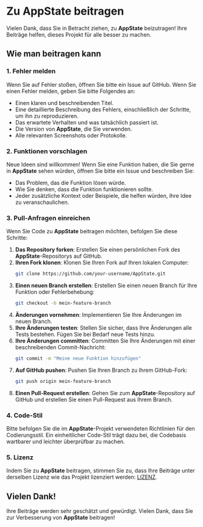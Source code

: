 # Zu AppState beitragen

Vielen Dank, dass Sie in Betracht ziehen, zu **AppState** beizutragen! Ihre Beiträge helfen, dieses Projekt für alle besser zu machen.

## Wie man beitragen kann

### 1. Fehler melden

Wenn Sie auf Fehler stoßen, öffnen Sie bitte ein Issue auf GitHub. Wenn Sie einen Fehler melden, geben Sie bitte Folgendes an:

- Einen klaren und beschreibenden Titel.
- Eine detaillierte Beschreibung des Fehlers, einschließlich der Schritte, um ihn zu reproduzieren.
- Das erwartete Verhalten und was tatsächlich passiert ist.
- Die Version von **AppState**, die Sie verwenden.
- Alle relevanten Screenshots oder Protokolle.

### 2. Funktionen vorschlagen

Neue Ideen sind willkommen! Wenn Sie eine Funktion haben, die Sie gerne in **AppState** sehen würden, öffnen Sie bitte ein Issue und beschreiben Sie:

- Das Problem, das die Funktion lösen würde.
- Wie Sie denken, dass die Funktion funktionieren sollte.
- Jeder zusätzliche Kontext oder Beispiele, die helfen würden, Ihre Idee zu veranschaulichen.

### 3. Pull-Anfragen einreichen

Wenn Sie Code zu **AppState** beitragen möchten, befolgen Sie diese Schritte:

1. **Das Repository forken**: Erstellen Sie einen persönlichen Fork des **AppState**-Repositorys auf GitHub.
2. **Ihren Fork klonen**: Klonen Sie Ihren Fork auf Ihren lokalen Computer:
   ```bash
   git clone https://github.com/your-username/AppState.git
   ```
3. **Einen neuen Branch erstellen**: Erstellen Sie einen neuen Branch für Ihre Funktion oder Fehlerbehebung:
   ```bash
   git checkout -b mein-feature-branch
   ```
4. **Änderungen vornehmen**: Implementieren Sie Ihre Änderungen im neuen Branch.
5. **Ihre Änderungen testen**: Stellen Sie sicher, dass Ihre Änderungen alle Tests bestehen. Fügen Sie bei Bedarf neue Tests hinzu.
6. **Ihre Änderungen committen**: Committen Sie Ihre Änderungen mit einer beschreibenden Commit-Nachricht:
   ```bash
   git commit -m "Meine neue Funktion hinzufügen"
   ```
7. **Auf GitHub pushen**: Pushen Sie Ihren Branch zu Ihrem GitHub-Fork:
   ```bash
   git push origin mein-feature-branch
   ```
8. **Einen Pull-Request erstellen**: Gehen Sie zum **AppState**-Repository auf GitHub und erstellen Sie einen Pull-Request aus Ihrem Branch.

### 4. Code-Stil

Bitte befolgen Sie die im **AppState**-Projekt verwendeten Richtlinien für den Codierungsstil. Ein einheitlicher Code-Stil trägt dazu bei, die Codebasis wartbarer und leichter überprüfbar zu machen.

### 5. Lizenz

Indem Sie zu **AppState** beitragen, stimmen Sie zu, dass Ihre Beiträge unter derselben Lizenz wie das Projekt lizenziert werden: [LIZENZ](https://github.com/0xLeif/AppState/blob/main/LICENSE).

## Vielen Dank!

Ihre Beiträge werden sehr geschätzt und gewürdigt. Vielen Dank, dass Sie zur Verbesserung von **AppState** beitragen!
